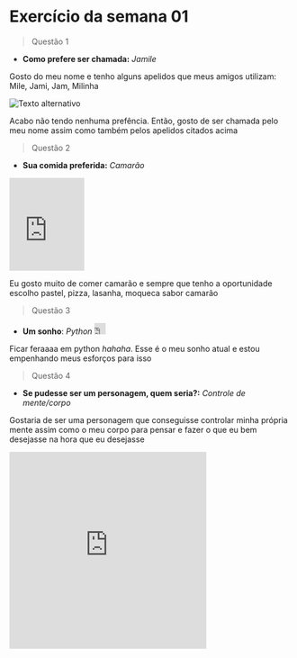 # Exercício da semana 01
>Questão 1

* **Como prefere ser chamada:** *Jamile*

Gosto do meu nome e tenho alguns apelidos que meus amigos utilizam: Mile, Jami, Jam, Milinha

![Texto alternativo](https://i.giphy.com/media/v1.Y2lkPTc5MGI3NjExcDEwb21rODFheDFyZjBhZzJtZThtZWprYnFxdzZidXZpbXpvbjFubyZlcD12MV9pbnRlcm5hbF9naWZfYnlfaWQmY3Q9Zw/3ohc10GA6j4XrLWzZK/giphy.gif)

<!-- <iframe src="https://giphy.com/embed/3ohc10GA6j4XrLWzZK" width="387" height="220" style="" frameBorder="0" class="giphy-embed" allowFullScreen></iframe><p><a href="https://giphy.com/gifs/3ohc10GA6j4XrLWzZK"></a></p> -->

Acabo não tendo nenhuma prefência. Então, gosto de ser chamada pelo meu nome assim como também pelos apelidos citados acima
>Questão 2
* **Sua comida preferida:** *Camarão* 
<iframe src="https://giphy.com/embed/03IFIK0TDMcWxuAjUI" width="133" height="165" style="" frameBorder="0" class="giphy-embed" allowFullScreen></iframe><p><a href="https://giphy.com/gifs/devxart-academia-camarao-malhando-03IFIK0TDMcWxuAjUI"></a></p>

Eu gosto muito de comer camarão e sempre que tenho a oportunidade escolho pastel, pizza, lasanha, moqueca sabor camarão 


>Questão 3
* **Um sonho**: *Python*  <iframe src="https://giphy.com/embed/KAq5w47R9rmTuvWOWa" width="20" height="20" style="" frameBorder="0" class="giphy-embed" allowFullScreen></iframe><p><a href="https://giphy.com/gifs/devrock-python-django-edr-KAq5w47R9rmTuvWOWa"></a></p>

Ficar feraaaa em python *hahaha*. Esse é o meu sonho atual e estou empenhando meus esforços para isso


>Questão 4
* **Se pudesse ser um personagem, quem seria?:** *Controle de mente/corpo*

Gostaria de ser uma personagem que conseguisse controlar minha própria mente assim como o meu corpo para pensar e fazer o que eu bem desejasse na hora que eu desejasse

<iframe src="https://giphy.com/embed/l0COJ5gIPUN2vOj5u" width="350" height="350" style="" frameBorder="0" class="giphy-embed" allowFullScreen></iframe><p><a href="https://giphy.com/gifs/justin-space-meditation-zen-l0COJ5gIPUN2vOj5u"></a></p>
